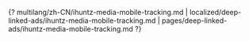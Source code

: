 {? multilang/zh-CN/ihuntz-media-mobile-tracking.md | localized/deep-linked-ads/ihuntz-media-mobile-tracking.md | pages/deep-linked-ads/ihuntz-media-mobile-tracking.md ?}
